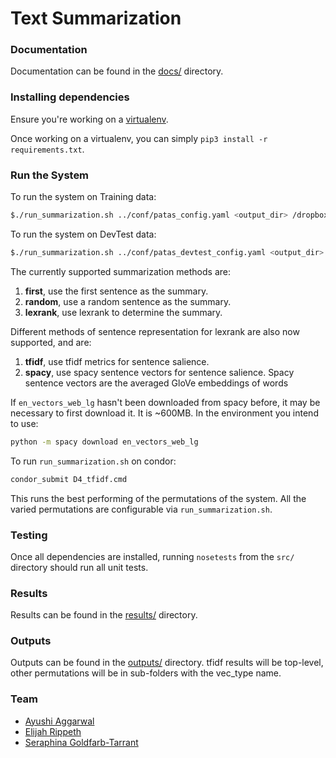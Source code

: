 # Text Summarization

### Documentation

Documentation can be found in the [docs/](./docs/) directory.

### Installing dependencies

Ensure you're working on a [virtualenv](https://virtualenvwrapper.readthedocs.io/en/latest/).

Once working on a virtualenv, you can simply `pip3 install -r requirements.txt`.

### Run the System
To run the system on Training data: 

```bash
$./run_summarization.sh ../conf/patas_config.yaml <output_dir> /dropbox/17-18/573/Data/models/training/2009/ <rouge_outfile> <experiment_name>
```

To run the system on DevTest data: 

```bash
$./run_summarization.sh ../conf/patas_devtest_config.yaml <output_dir> /dropbox/17-18/573/Data/models/devtest/ <rouge_outfile> <experiment_name>
```

The currently supported summarization methods are:

1. **first**, use the first sentence as the summary.
1. **random**, use a random sentence as the summary.
1. **lexrank**, use lexrank to determine the summary.

Different methods of sentence representation for lexrank are also now supported, and are:

1. **tfidf**, use tfidf metrics for sentence salience.
1. **spacy**, use spacy sentence vectors for sentence salience. Spacy sentence vectors are the averaged GloVe embeddings 
of words


If `en_vectors_web_lg` hasn't been downloaded from spacy before, it may be necessary to first download it. It is ~600MB.
In the environment you intend to use:
```bash 
python -m spacy download en_vectors_web_lg
```

To run `run_summarization.sh` on condor: 

```bash
condor_submit D4_tfidf.cmd
```

This runs the best performing of the permutations of the system. All the varied permutations are configurable via 
`run_summarization.sh`.

### Testing

Once all dependencies are installed, running `nosetests` from the `src/` directory should run all unit tests.

### Results

Results can be found in the [results/](./results/) directory.

### Outputs

Outputs can be found in the [outputs/](./outputs/) directory. tfidf results will be top-level, other permutations 
will be in sub-folders with the vec_type name.

### Team

- [Ayushi Aggarwal](mailto:ayushiag@uw.edu)
- [Elijah Rippeth](mailto:rippeth@uw.edu)
- [Seraphina Goldfarb-Tarrant](mailto:serif@uw.edu)
